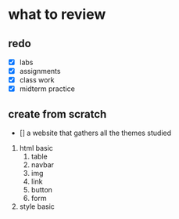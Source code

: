 # what to review

## redo
- [x] labs
- [x] assignments
- [x] class work
- [x] midterm practice

## create from scratch
- [] a website that gathers all the themes studied

1. html basic
   1. table
   2. navbar
   3. img 
   4. link
   5. button
   6. form
2. style basic